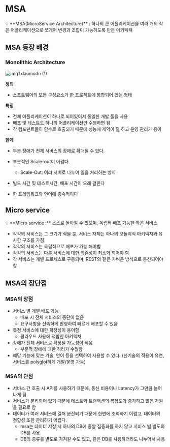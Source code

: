 # MSA

<aside>
💡 **MSA(MicroService Architecture)**
: 하나의 큰 어플리케이션을 여러 개의 작은 어플리케이션으로 쪼개어 변경과 조합이 가능하도록 만든 아키텍쳐

</aside>

## MSA 등장 배경

### Monolithic Architecture
![img1 daumcdn (1)](https://user-images.githubusercontent.com/90780701/166146302-28edbfce-6c5a-4c26-8850-9650ad4cb994.png)

**정의**

- 소프트웨어의 모든 구성요소가 한 프로젝트에 통합되어 있는 형태

**특징**

- 전체 어플리케이션이 하나로 되어있어서 동일한 개발 툴을 사용
- 배포 및 테스트도 하나의 어플리케이션만 수행하면 됨
- 각 컴포넌트들이 함수로 호출되기 때문에 성능에 제약이 덜 하고 운영 관리가 용이

**한계**

- 부분 장애가 전체 서비스의 장애로 확대될 수 있다.
- 부분적인 Scale-out이 어렵다.
    - Scale-Out: 여러 서버로 나누어 일을 처리하는 방식

- 빌드 시간 및 테스트시간, 배포 시간이 오래 걸린다
- 한 프레임워크와 언어에 종속적이다

## **Micro service**

<aside>
💡 **Micro service
:** 스스로 돌아갈 수 있으며, 독립적 배포 가능한 작은 서비스

</aside>

- 각각의 서비스는 그 크기가 작을 뿐, 서비스 자체는 하나의 모놀리식 아키텍쳐와 유사한 구조를 가짐
- 각각의 서비스는 독립적으로 배포가 가능 해야함
- 각각의 서비스는 다른 서비스에 대한 의존성이 최소화 되어야 함
- 각 서비스는 개별 프로세스로 구동되며, REST와 같은 가벼운 방식으로 통신되어야 함

## **MSA의 장단점**

### MSA의 장점

- 서비스 별 개별 배포 가능
    - 배포 시 전체 서비스의 중단이 없음
    - 요구사항을 신속하게 반영하여 빠르게 배포할 수 있음
- 특정 서비스에 대한 확장성이 용이함
    - 클라우드 사용에 적합한 아키텍쳐
- 장애가 전체 서비스로 확장될 가능성이 적음
    - 부분적 장애에 대한 격리가 수월함
- 해당 기능에 맞는 기술, 언어 등을 선택하여 사용할 수 있다. (신기술의 적용이 유연, 서비스를 polyglot하게 개발/운영 가능)

### MSA의 단점

- 서비스 간 호출 시 API를 사용하기 때문에, 통신 비용이나 Latency가 그만큼 늘어나게 됨
- 서비스가 분리되어 있기 때문에 테스트와 트랜잭션의 복잡도가 증가하고 많은 자원을 필요로 함
- 데이터가 여러 서비스에 걸쳐 분산되기 때문에 한번에 조회하기 어렵고, 데이터의 정합성 또한 관리하기 어렵다.
    - msa는 데이터 저장 시 하나의 DB에 중앙 집중화를 하지 않고 서비스 별 별도의 DB를 사용
    - DB의 종류를 별도로 가져갈 수도 있고, 같은 DB를 사용하더라도 나누어서 사용
